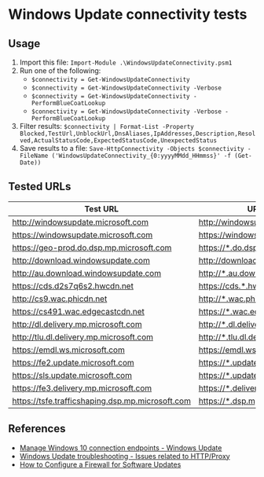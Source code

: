 # Windows Update connectivity tests

## Usage

1. Import this file: `Import-Module .\WindowsUpdateConnectivity.psm1`
1. Run one of the following:
    * `$connectivity = Get-WindowsUpdateConnectivity`
    * `$connectivity = Get-WindowsUpdateConnectivity -Verbose`
    * `$connectivity = Get-WindowsUpdateConnectivity -PerformBlueCoatLookup`
    * `$connectivity = Get-WindowsUpdateConnectivity -Verbose -PerformBlueCoatLookup`
1. Filter results: `$connectivity | Format-List -Property Blocked,TestUrl,UnblockUrl,DnsAliases,IpAddresses,Description,Resolved,ActualStatusCode,ExpectedStatusCode,UnexpectedStatus`
1. Save results to a file: `Save-HttpConnectivity -Objects $connectivity -FileName ('WindowsUpdateConnectivity_{0:yyyyMMdd_HHmmss}' -f (Get-Date))`

## Tested URLs

| Test URL | URL to Unblock | Description |
| -- | -- | -- |
| <http://windowsupdate.microsoft.com> | <http://windowsupdate.microsoft.com> | |
| <https://windowsupdate.microsoft.com> | <https://windowsupdate.microsoft.com> | |
| <https://geo-prod.do.dsp.mp.microsoft.com> | <https://*.do.dsp.mp.microsoft.com> | |
| <http://download.windowsupdate.com> | <http://download.windowsupdate.com> | |
| <http://au.download.windowsupdate.com> | <http://*.au.download.windowsupdate.com> | |
| <https://cds.d2s7q6s2.hwcdn.net> | <https://cds.*.hwcdn.net> | |
| <http://cs9.wac.phicdn.net> | <http://*.wac.phicdn.net> | |
| <https://cs491.wac.edgecastcdn.net> | <https://*.wac.edgecastcdn.net> | |
| <http://dl.delivery.mp.microsoft.com> | <http://*.dl.delivery.mp.microsoft.com> | |
| <http://tlu.dl.delivery.mp.microsoft.com> | <http://*.tlu.dl.delivery.mp.microsoft.com> | |
| <https://emdl.ws.microsoft.com> | <https://emdl.ws.microsoft.com> | |
| <https://fe2.update.microsoft.com> | <https://*.update.microsoft.com> | |
| <https://sls.update.microsoft.com> | <https://*.update.microsoft.com> | |
| <https://fe3.delivery.mp.microsoft.com> | <https://*.delivery.mp.microsoft.com> | |
| <https://tsfe.trafficshaping.dsp.mp.microsoft.com> | <https://*.dsp.mp.microsoft.com> | |

## References

* [Manage Windows 10 connection endpoints - Windows Update](https://docs.microsoft.com/en-us/windows/privacy/manage-windows-endpoints#windows-update)
* [Windows Update troubleshooting - Issues related to HTTP/Proxy](https://docs.microsoft.com/en-us/windows/deployment/update/windows-update-troubleshooting#issues-related-to-httpproxy)
* [How to Configure a Firewall for Software Updates](https://docs.microsoft.com/en-us/previous-versions/system-center/configuration-manager-2007/bb693717(v=technet.10))